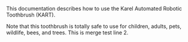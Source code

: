 This documentation describes how to use the Karel Automated Robotic Toothbrush (KART). 

Note that this toothbrush is totally safe to use for children, adults, pets, wildlife, bees, and trees. This is merge test line 2.

